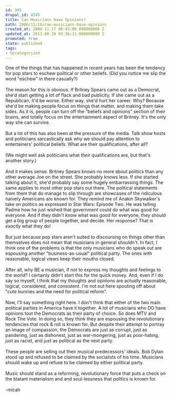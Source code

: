 ```yaml
---
id: 345
drupal_id: 4245
title: Can Musicians Have Opinions?
path: 2006/11/16/can-musicians-have-opinions
created_at: 2006-11-17 00:45:00.000000000 Z
updated_at: 2011-08-20 03:36:31.000000000 Z
promoted: true
state: published
tags:
- Uncategorized
---
```

One of the things that has happened in recent years has been the tendency for pop stars to eschew political or other beliefs. (Did you notice me slip the word "eschew" in there casually?)<br /><br />The reason for this is obvious. If Britney Spears came out as a Democrat, she'd start getting a lot of flack and bad publicity. If she came out as a Republican, it'd be worse. Either way, she'd hurt her career. Why? Because she'd be making people focus on things that matter, and making them take sides. As it is, people can turn off the "beliefs and opinions" section of their brains, and totally focus on the entertainment aspect of Britney. It's the only way she can survive.<br /><br />But a lot of this has also been at the pressure of the media. Talk show hosts and politicians sarcastically ask why we should pay attention to entertainers' political beliefs. What are their qualifications, after all?<br /><br />(We might well ask politicians what <span style="font-style:italic;">their</span> qualifications are, but that's another story.)<br /><br />And it makes sense. Britney Spears knows no more about politics than any other average Joe on the street. She probably knows less. If she started talking about it, she'd probably say some hugely embarrassing things. The same applies to most other pop stars out there. The political statements from them that do manage to slip through are showcases of the ridiculous naivety Americans are known for. They remind me of Anakin Skywalker's take on politics as expressed in Star Wars: Episode Two. He was telling Padme how he just wished that government could do what was good for everyone. And if they didn't know what was good for everyone, they should get a big group of people together, and decide. Her response? That is <span style="font-style:italic;">exactly</span> what they do!<br /><br />But just because pop stars aren't suited to discoursing on things other than themselves does not mean that musicians in general shouldn't. In fact, I think one of the problems is that the only musicians who do speak out are espousing another "business-as-usual" political party. The ones with reasonable, logical views keep their mouths closed.<br /><br />After all, why BE a musician, if not to express my thoughts and feelings to the world? I certainly didn't start this for the quick money. And, even if I do say so myself, I think that my thoughts and opinions are actually reasonable, logical, considered, and consistent. I'm not out here spouting off about "cute bunnies and the need for political reform".<br /><br />Now, I'll say something right here. I don't think that either of the two main political parties in America have it together. A lot of musicians who DO have opinions tout the Democrats as their party of choice. So does MTV and Rock The Vote. In doing so, they think they are espousing the revolutionary tendencies that rock &amp; roll is known for. But despite their attempt to portray an image of compassion, the Democrats are just as corrupt, just as pandering, just as dishonest, just as war-mongering, just as poor-hating, just as racist, and just as political as the next party.<br /><br />These people are selling out their musical predecessors' ideals. Bob Dylan stood up and refused to be claimed by the socialists of his time. Musicians should wake up and refuse to be claimed by either political party.<br /><br />Music should stand as a reforming, revolutionary force that puts a check on the blatant materialism and and soul-lessness that politics is known for.<br /><br />-micah

